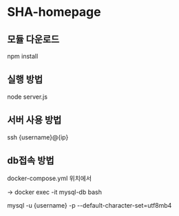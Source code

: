# SHA-homepage




## 모듈 다운로드




npm install




## 실행 방법




node server.js



## 서버 사용 방법
ssh {username}@{ip}






## db접속 방법
docker-compose.yml 위치에서 





-> docker exec -it mysql-db bash 





mysql -u {username} -p --default-character-set=utf8mb4







